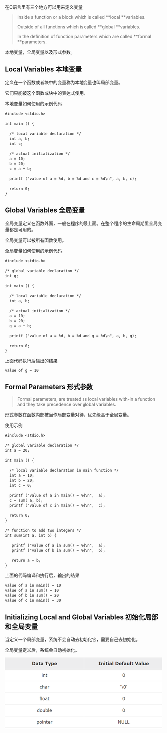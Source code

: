 在C语言里有三个地方可以用来定义变量

> Inside a function or a block which is called **local **variables.
>
> Outside of all functions which is called **global **variables.
>
> In the definition of function parameters which are called **formal **parameters.

本地变量，全局变量以及形式参数。

## Local Variables 本地变量

定义在一个函数或者块中的变量称为本地变量也叫局部变量。

它们只能被这个函数或块中的表达式使用。

本地变量如何使用的示例代码

```
#include <stdio.h>
 
int main () {

  /* local variable declaration */
  int a, b;
  int c;
 
  /* actual initialization */
  a = 10;
  b = 20;
  c = a + b;
 
  printf ("value of a = %d, b = %d and c = %d\n", a, b, c);
 
  return 0;
}
```

## Global Variables 全局变量

全局变量定义在函数外面，一般在程序的最上面。在整个程序的生命周期里全局变量都是可用的。

全局变量可以被所有函数使用。

全局变量如何使用的示例代码

```
#include <stdio.h>
 
/* global variable declaration */
int g;
 
int main () {

  /* local variable declaration */
  int a, b;
 
  /* actual initialization */
  a = 10;
  b = 20;
  g = a + b;
 
  printf ("value of a = %d, b = %d and g = %d\n", a, b, g);
 
  return 0;
}
```

上面代码执行后输出的结果

```
value of g = 10
```

## Formal Parameters 形式参数

> Formal parameters, are treated as local variables with-in a function and they take precedence over global variables.

形式参数在函数内部被当作局部变量对待。优先级高于全局变量。

使用示例

```
#include <stdio.h>
 
/* global variable declaration */
int a = 20;
 
int main () {

  /* local variable declaration in main function */
  int a = 10;
  int b = 20;
  int c = 0;

  printf ("value of a in main() = %d\n",  a);
  c = sum( a, b);
  printf ("value of c in main() = %d\n",  c);

  return 0;
}

/* function to add two integers */
int sum(int a, int b) {

   printf ("value of a in sum() = %d\n",  a);
   printf ("value of b in sum() = %d\n",  b);

   return a + b;
}
```

上面的代码编译和执行后，输出的结果

```
value of a in main() = 10
value of a in sum() = 10
value of b in sum() = 20
value of c in main() = 30
```

## Initializing Local and Global Variables 初始化局部和全局变量

当定义一个局部变量，系统不会自动去初始化它，需要自己去初始化。

全局变量定义后，系统会自动初始化。

![](/assets/initial-global.png)



